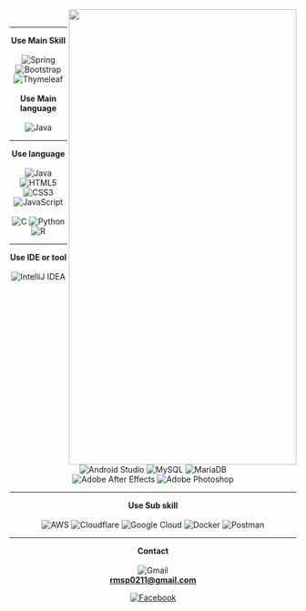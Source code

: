 

<a href="https://github.com/KimHakSeong1203/KimHakSeong1203">
  <img align="right" width="400" height="800" src="https://github-readme-stats.vercel.app/api/top-langs/?username=KimHakSeong1203&hide=l&title_color=FAEA88&text_color=CCC&icon_color=A9FF3F&bg_color=000000" /></a>
 
<a href="https://github.com/KimHakSeong1203/KimHakSeong1203">
</a>
 <br>
  
<hr color="blue">

<div align=center>
  
<b>Use Main Skill</b> <br> <br>
![Spring](https://img.shields.io/badge/spring-%236DB33F.svg?style=for-the-badge&logo=spring&logoColor=white)
![Bootstrap](https://img.shields.io/badge/bootstrap-%23563D7C.svg?style=for-the-badge&logo=bootstrap&logoColor=white)
![Thymeleaf](https://img.shields.io/badge/Thymeleaf-%23005C0F.svg?style=for-the-badge&logo=Thymeleaf&logoColor=white)
<br><br>
<b>Use Main language</b> <br> <br>
![Java](https://img.shields.io/badge/java-%23ED8B00.svg?style=for-the-badge&logo=java&logoColor=white)

</div>
  
<hr>

<div align=center>

  
<b>Use language</b> <br> <br>
![Java](https://img.shields.io/badge/java-%23ED8B00.svg?style=for-the-badge&logo=java&logoColor=white)
![HTML5](https://img.shields.io/badge/html5-%23E34F26.svg?style=for-the-badge&logo=html5&logoColor=white)
![CSS3](https://img.shields.io/badge/css3-%231572B6.svg?style=for-the-badge&logo=css3&logoColor=white)
![JavaScript](https://img.shields.io/badge/javascript-%23323330.svg?style=for-the-badge&logo=javascript&logoColor=%23F7DF1E)
<br><br>
![C](https://img.shields.io/badge/c-%2300599C.svg?style=for-the-badge&logo=c&logoColor=white)
![Python](https://img.shields.io/badge/python-3670A0?style=for-the-badge&logo=python&logoColor=ffdd54)
![R](https://img.shields.io/badge/r-%23276DC3.svg?style=for-the-badge&logo=r&logoColor=white)

<hr>


<b>Use IDE or tool</b> <br> <br>
![IntelliJ IDEA](https://img.shields.io/badge/IntelliJIDEA-000000.svg?style=for-the-badge&logo=intellij-idea&logoColor=white)
![Android Studio](https://img.shields.io/badge/Android%20Studio-3DDC84.svg?style=for-the-badge&logo=android-studio&logoColor=white)
![MySQL](https://img.shields.io/badge/mysql-%2300f.svg?style=for-the-badge&logo=mysql&logoColor=white)
![MariaDB](https://img.shields.io/badge/MariaDB-003545?style=for-the-badge&logo=mariadb&logoColor=white)
<br>
![Adobe After Effects](https://img.shields.io/badge/Adobe%20After%20Effects-9999FF.svg?style=for-the-badge&logo=Adobe%20After%20Effects&logoColor=white)
![Adobe Photoshop](https://img.shields.io/badge/adobephotoshop-%2331A8FF.svg?style=for-the-badge&logo=adobephotoshop&logoColor=white)

<hr>


<b>Use Sub skill</b> <br> <br>
![AWS](https://img.shields.io/badge/AWS-%23FF9900.svg?style=for-the-badge&logo=amazon-aws&logoColor=white)
![Cloudflare](https://img.shields.io/badge/Cloudflare-F38020?style=for-the-badge&logo=Cloudflare&logoColor=white)
![Google Cloud](https://img.shields.io/badge/GoogleCloud-%234285F4.svg?style=for-the-badge&logo=google-cloud&logoColor=white)
![Docker](https://img.shields.io/badge/docker-%230db7ed.svg?style=for-the-badge&logo=docker&logoColor=white)
![Postman](https://img.shields.io/badge/Postman-FF6C37?style=for-the-badge&logo=postman&logoColor=white)
<hr>

 <b>Contact</b> <br> <br>
![Gmail](https://img.shields.io/badge/Gmail-D14836?style=for-the-badge&logo=gmail&logoColor=white) <br>
  <b>rmsp0211@gmail.com</b>

[![Facebook](https://img.shields.io/badge/Facebook-%231877F2.svg?style=for-the-badge&logo=Facebook&logoColor=white)](https://www.facebook.com/KimHakSeong1203/) <br>
</div>

